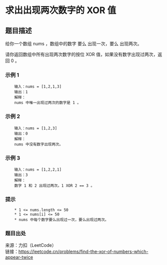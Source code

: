 # 求出出现两次数字的 XOR 值

## 题目描述

给你一个数组 nums ，数组中的数字 要么 出现一次，要么 出现两次。

请你返回数组中所有出现两次数字的按位 XOR 值，如果没有数字出现过两次，返回 0 。

### 示例 1

```text
    输入：nums = [1,2,1,3]
    输出：1
    解释：
    nums 中唯一出现过两次的数字是 1 。
```

### 示例 2

```text
    输入：nums = [1,2,3]
    输出：0
    解释：
    nums 中没有数字出现两次。
```

### 示例 3

```text
    输入：nums = [1,2,2,1]
    输出：3
    解释：
    数字 1 和 2 出现过两次。1 XOR 2 == 3 。
```

### 提示

```text
    * 1 <= nums.length <= 50
    * 1 <= nums[i] <= 50
    * nums 中每个数字要么出现过一次，要么出现过两次。
```

### 题目出处

来源：力扣（LeetCode）  
链接：<https://leetcode.cn/problems/find-the-xor-of-numbers-which-appear-twice>
